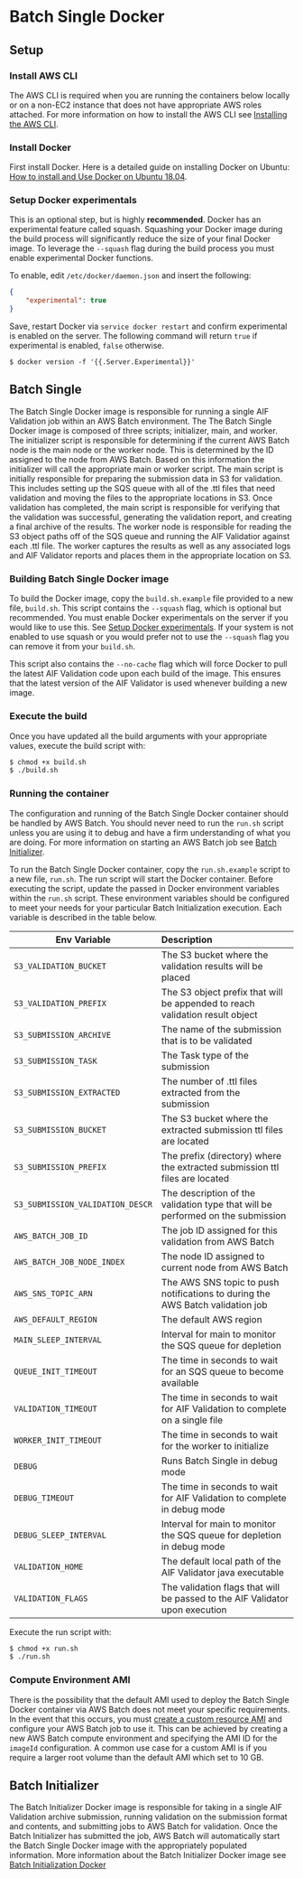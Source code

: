 # Batch Single Docker

## Setup

### Install AWS CLI

The AWS CLI is required when you are running the containers below locally or on a non-EC2 instance that does not have appropriate AWS roles attached. For more information on how to install the AWS CLI see [Installing the AWS CLI](https://docs.aws.amazon.com/cli/latest/userguide/cli-chap-install.html).

### Install Docker

First install Docker. Here is a detailed guide on installing Docker on Ubuntu: [How to install and Use Docker on Ubuntu 18.04](https://www.digitalocean.com/community/tutorials/how-to-install-and-use-docker-on-ubuntu-18-04).

### Setup Docker experimentals

This is an optional step, but is highly **recommended**. Docker has an experimental feature called squash. Squashing
your Docker image during the build process will significantly reduce the size of your final Docker image. To leverage
the `--squash` flag during the build process you must enable experimental Docker functions. 

To enable, edit `/etc/docker/daemon.json` and insert the following:

```json
{
	"experimental": true
}
```

Save, restart Docker via `service docker restart` and confirm experimental is enabled on the server. The following command will return `true` if experimental is enabled, `false` otherwise. 
```
$ docker version -f '{{.Server.Experimental}}'
```

## Batch Single

The Batch Single Docker image is responsible for running a single AIF Validation job within an AWS Batch environment. The The Batch Single Docker image is composed of three scripts; initializer, main, and worker. The initializer script is responsible for determining if the current AWS Batch node is the main node or the worker node. This is determined by the ID assigned to the node from AWS Batch. Based on this information the initializer will call the appropriate main or worker script. The main script is initially responsible for preparing the submission data in S3 for validation. This includes setting up the SQS queue with all of the .ttl files that need validation and moving the files to the appropriate locations in S3. Once validation has completed, the main script is responsible for verifying that the validation was successful, generating the validation report, and creating a final archive of the results. The worker node is responsible for reading the S3 object paths off of the SQS queue and running the AIF Validatior against each .ttl file. The worker captures the results as well as any associated logs and AIF Validator reports and places them in the appropriate location on S3. 

### Building Batch Single Docker image

To build the Docker image, copy the `build.sh.example` file provided to a new file, `build.sh`. 
This script contains the `--squash` flag, which is optional but recommended. You must enable Docker experimentals on the server if you would like to use this. See [Setup Docker experimentals](#Setup-Docker-experimentals). If your system is not enabled to use squash or you would prefer not to use the `--squash` flag you can remove it from your `build.sh`.

This script also contains the `--no-cache` flag which will force Docker to pull the latest AIF Validation code upon each build of the image. This ensures that the latest version of the AIF Validator is used whenever building a new image.

### Execute the build

Once you have updated all the build arguments with your appropriate values, execute the build script with:
```bash
$ chmod +x build.sh
$ ./build.sh
```

### Running the container

The configuration and running of the Batch Single Docker container should be handled by AWS Batch. You should never need to run the `run.sh` script unless you are using it to debug and have a firm understanding of what you are doing. For more information on starting an AWS Batch job see [Batch Initializer](#Batch-Initializer). 

To run the Batch Single Docker container, copy the `run.sh.example` script to a new file, `run.sh`. The run script will start the Docker container. Before executing the script, update the passed in Docker environment variables within the `run.sh` script. These environment variables should be configured to meet your needs for your particular Batch Initialization execution. Each variable is described in the table below.

| Env Variable               | Description | 
| ---------------------------|:--------------| 
| `S3_VALIDATION_BUCKET` | The S3 bucket where the validation results will be placed |       
| `S3_VALIDATION_PREFIX`       | The S3 object prefix that will be appended to reach validation result object | 
| `S3_SUBMISSION_ARCHIVE`       | The name of the submission that is to be validated |    
| `S3_SUBMISSION_TASK`        	 | The Task type of the submission |  
| `S3_SUBMISSION_EXTRACTED`       | The number of .ttl files extracted from the submission |  
| `S3_SUBMISSION_BUCKET`     		 | The S3 bucket where the extracted submission ttl files are located |  
| `S3_SUBMISSION_PREFIX`     	 | The prefix (directory) where the extracted submission ttl files are located | 
| `S3_SUBMISSION_VALIDATION_DESCR` | The description of the validation type that will be performed on the submission |       
| `AWS_BATCH_JOB_ID`       | The job ID assigned for this validation from AWS Batch | 
| `AWS_BATCH_JOB_NODE_INDEX`       | The node ID assigned to current node from AWS Batch |  
| `AWS_SNS_TOPIC_ARN`       | The AWS SNS topic to push notifications to during the AWS Batch validation job |   
| `AWS_DEFAULT_REGION`       | The default AWS region |        
| `MAIN_SLEEP_INTERVAL`        	 | Interval for main to monitor the SQS queue for depletion |  
| `QUEUE_INIT_TIMEOUT`       | The time in seconds to wait for an SQS queue to become available |  
| `VALIDATION_TIMEOUT`     		 | 	The time in seconds to wait for AIF Validation to complete on a single file |  
| `WORKER_INIT_TIMEOUT`     	 | The time in seconds to wait for the worker to initialize |
| `DEBUG` | Runs Batch Single in debug  mode | 
| `DEBUG_TIMEOUT`     	 | The time in seconds to wait for AIF Validation to complete in debug mode | 
| `DEBUG_SLEEP_INTERVAL` | Interval for main to monitor the SQS queue for depletion in debug mode | 
| `VALIDATION_HOME`     	 | The default local path of the AIF Validator java executable |  
| `VALIDATION_FLAGS`     	 | The validation flags that will be passed to the AIF Validator upon execution |

Execute the run script with:

```bash
$ chmod +x run.sh
$ ./run.sh
```

### Compute Environment AMI

There is the possibility that the default AMI used to deploy the Batch Single Docker container via AWS Batch does not meet your specific requirements. In the event that this occurs, you must [create a custom resource AMI](https://docs.aws.amazon.com/batch/latest/userguide/create-batch-ami.html) and configure your AWS Batch job to use it. This can be achieved by creating a new AWS Batch compute environment and specifying the AMI ID for the `imageId` configuration. A common use case for a custom AMI is if you require a larger root volume than the default AMI which set to 10 GB.

## Batch Initializer

The Batch Initializer Docker image is responsible for taking in a single AIF Validation archive submission, running validation on the submission format and contents, and submitting jobs to AWS Batch for validation. Once the Batch Initializer has submitted the job, AWS Batch will automatically start the Batch Single Docker image with the appropriately populated information. More information about the Batch Initializer Docker image see [Batch Initialization Docker](https://github.com/NextCenturyCorporation/AIDA-Interchange-Format/blob/master/docker/batch-init/README.md)
